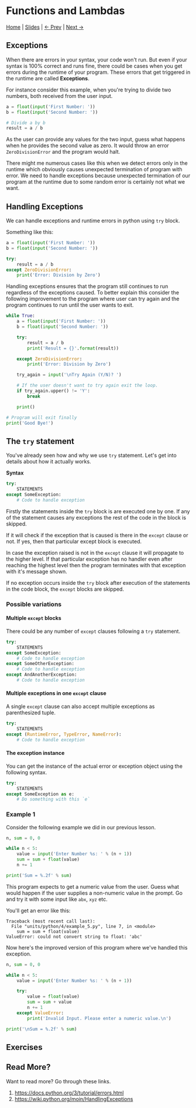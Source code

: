 Functions and Lambdas
============================

[Home](https://github.com/kabirbaidhya/learn-python-django-web) | [Slides](https://speakerdeck.com/kabirbaidhya/python-exception-handling) | [← Prev](https://github.com/kabirbaidhya/learn-python-django-web/blob/master/units/python/5/functions-and-lambdas.md) | [Next →]()

## Exceptions
When there are errors in your syntax, your code won't run. But even if your syntax is 100% correct and runs fine, there could be cases when you get errors during the runtime of your program. These errors that get triggered in the runtime are called **Exceptions**.

For instance consider this example, when you're trying to divide two numbers, both received from the user input.

```python
a = float(input('First Number: '))
b = float(input('Second Number: '))

# Divide a by b
result = a / b
```
As the user can provide any values for the two input, guess what happens when he provides the second value as zero. It would throw an error `ZeroDivisionError` and the program would halt.

There might me numerous cases like this when we detect errors only in the runtime which obviously causes unexpected termination of program with error.
We need to handle exceptions because unexpected termination of our program at the runtime due to some random error is certainly not what we want.

## Handling Exceptions
We can handle exceptions and runtime errors in python using `try` block.

Something like this:

```python
a = float(input('First Number: '))
b = float(input('Second Number: '))

try:
    result = a / b
except ZeroDivisionError:
    print('Error: Division by Zero')
```

Handling exceptions ensures that the program still continues to run regardless of the exceptions caused. To better explain this consider the following improvement to the program where user can try again and the program continues to run until the user wants to exit.

```python
while True:
    a = float(input('First Number: '))
    b = float(input('Second Number: '))

    try:
        result = a / b
        print('Result = {}'.format(result))

    except ZeroDivisionError:
        print('Error: Division by Zero')

    try_again = input('\nTry Again (Y/N)? ')

    # If the user doesn't want to try again exit the loop.
    if try_again.upper() != 'Y':
        break

    print()

# Program will exit finally
print('Good Bye!')
```

## The `try` statement
You've already seen how and why we use `try` statement. Let's get into details about how it actually works.

**Syntax**

```python
try:
    STATEMENTS
except SomeException:
    # Code to handle exception
```
Firstly the statements inside the `try` block is are executed one by one. If any of the statement causes any exceptions the rest of the code in the block is skipped.

If it will check if the exception that is caused is there in the `except` clause or not. If yes, then that particular except block is executed.

In case the exception raised is not in the `except` clause it will propagate to the higher level. If that particular exception has no handler even after reaching the highest level then the program terminates with that exception with it's message shown.

If no exception occurs inside the `try` block after execution of the statements in the code block, the `except` blocks are skipped.

### Possible variations

#### Multiple `except` blocks
There could be any number of `except` clauses following a `try` statement.

```python
try:
    STATEMENTS
except SomeException:
    # Code to handle exception
except SomeOtherException:
    # Code to handle exception
except AndAnotherException:
    # Code to handle exception
```

#### Multiple exceptions in one `except` clause
A single `except` clause can also accept multiple exceptions as parenthesized tuple.

```python
try:
    STATEMENTS
except (RuntimeError, TypeError, NameError):
    # Code to handle exception
```

#### The exception instance
You can get the instance of the actual error or exception object using the following syntax.

```python
try:
    STATEMENTS
except SomeException as e:
    # Do something with this `e`
```

### Example 1
Consider the following example we did in our previous lesson.

```python
n, sum = 0, 0

while n < 5:
    value = input('Enter Number %s: ' % (n + 1))
    sum = sum + float(value)
    n += 1

print('Sum = %.2f' % sum)
```

This program expects to get a numeric value from the user. Guess what would happen if the user supplies a non-numeric value in the prompt. Go and try it with some input like `abx`, `xyz` etc.

You'll get an error like this:
```plain
Traceback (most recent call last):
  File "units/python/4/example_5.py", line 7, in <module>
    sum = sum + float(value)
ValueError: could not convert string to float: 'abc'
```

Now here's the improved version of this program where we've handled this exception.
```python
n, sum = 0, 0

while n < 5:
    value = input('Enter Number %s: ' % (n + 1))

    try:
        value = float(value)
        sum = sum + value
        n += 1
    except ValueError:
        print('Invalid Input. Please enter a numeric value.\n')

print('\nSum = %.2f' % sum)
```

## Exercises

## Read More?
Want to read more? Go through these links.
1. https://docs.python.org/3/tutorial/errors.html
2. https://wiki.python.org/moin/HandlingExceptions
